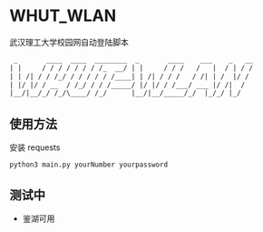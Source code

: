# WHUT_WLAN

武汉理工大学校园网自动登陆脚本

```txt
 _       ____  ____  ________  _       ____    ___    _   __
| |     / / / / / / / /_  __/ | |     / / /   /   |  / | / /
| | /| / / /_/ / / / / / /____| | /| / / /   / /| | /  |/ /
| |/ |/ / __  / /_/ / / /_____/ |/ |/ / /___/ ___ |/ /|  /  
|__/|__/_/ /_/\____/ /_/      |__/|__/_____/_/  |_/_/ |_/
```

## 使用方法

安装 requests

```shell
python3 main.py yourNumber yourpassword
```

## 测试中

- 鉴湖可用
